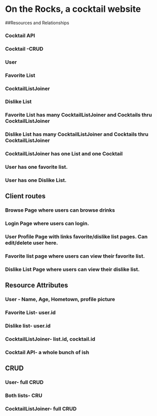 # On the Rocks, a cocktail website

##Resources and Relationships

### Cocktail API
### Cocktail -CRUD
### User
### Favorite List
### CocktailListJoiner
### Dislike List


### Favorite List has many CocktailListJoiner and Cocktails thru CocktailListJoiner
### Dislike List has many CocktailListJoiner and Cocktails thru CocktailListJoiner
### CocktailListJoiner has one List and one Cocktail
### User has one favorite list.
### User has one Dislike List.

## Client routes

### Browse Page where users can browse drinks
### Login Page where users can login.
### User Profile Page with links favorite/dislike list pages. Can edit/delete user here.
### Favorite list page where users can view their favorite list.
### Dislike List Page where users can view their dislike list.

## Resource Attributes

### User - Name, Age, Hometown, profile picture
### Favorite List- user.id
### Dislike list- user.id
### CocktailListJoiner- list.id, cocktail.id
### Cocktail API- a whole bunch of ish

## CRUD

### User- full CRUD
### Both lists- CRU
### CocktailListJoiner- full CRUD